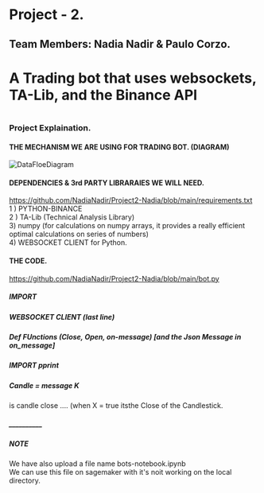 # Project - 2.
## Team Members: Nadia Nadir & Paulo Corzo. 
# A Trading bot that uses websockets, TA-Lib, and the Binance API
#
#
### Project Explaination. 

#### THE MECHANISM WE ARE USING FOR TRADING BOT. (DIAGRAM)
![DataFloeDiagram](https://user-images.githubusercontent.com/60047689/147998538-fc8c3c2c-7323-4cb0-ae3d-8137207008e0.png)

#### DEPENDENCIES & 3rd PARTY LIBRARAIES WE WILL NEED. 
https://github.com/NadiaNadir/Project2-Nadia/blob/main/requirements.txt  
1 ) PYTHON-BINANCE  
2 ) TA-Lib (Technical Analysis Library)  
3) numpy (for calculations on numpy arrays, it provides a really efficient optimal calculations on series of numbers)  
4) WEBSOCKET CLIENT for Python.   


#### THE CODE. 
https://github.com/NadiaNadir/Project2-Nadia/blob/main/bot.py

##### IMPORT  

##### WEBSOCKET CLIENT (last line) 

##### Def FUnctions (Close, Open, on-message)  [and the Json Message in on_message]

##### IMPORT pprint 

##### Candle = message K
is candle close .... (when X =  true itsthe Close of the Candlestick.   





##### __________
##### NOTE  
We have also upload a file name bots-notebook.ipynb   
We can use this file on sagemaker with it's noit working on the local directory. 
